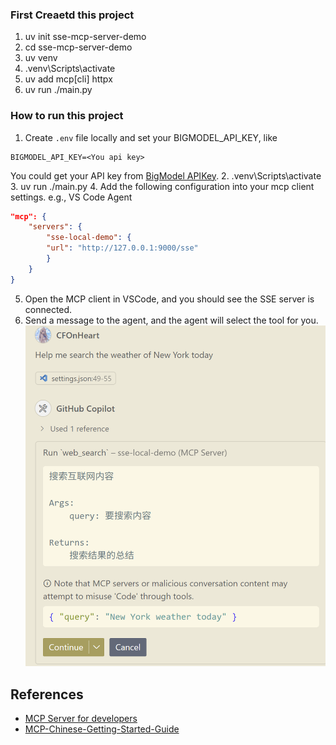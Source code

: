 ### First Creaetd this project
1. uv init sse-mcp-server-demo 
2. cd sse-mcp-server-demo
3. uv venv
4. .venv\Scripts\activate
5. uv add mcp[cli] httpx
6. uv run ./main.py

### How to run this project
1. Create `.env` file locally and set your BIGMODEL_API_KEY, like
```dotnetcli
BIGMODEL_API_KEY=<You api key>
```
You could get your API key from [BigModel APIKey](https://www.bigmodel.cn/usercenter/proj-mgmt/apikeys).
2. .venv\Scripts\activate
3. uv run ./main.py
4. Add the following configuration into your mcp client settings. e.g., VS Code Agent
```json
"mcp": {
    "servers": {
        "sse-local-demo": {
        "url": "http://127.0.0.1:9000/sse"
        }
    }
}
```
5. Open the MCP client in VSCode, and you should see the SSE server is connected.
6. Send a message to the agent, and the agent will select the tool for you.
![](./images/sse_server_vscode_copilot.png)

## References
- [MCP Server for developers](https://modelcontextprotocol.io/quickstart/server)
- [MCP-Chinese-Getting-Started-Guide
](https://github.com/liaokongVFX/MCP-Chinese-Getting-Started-Guide)